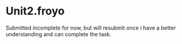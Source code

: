# Unit2.froyo

Submitted incomplete for now, but will resubmit once i have a better understanding and can complete the task.
